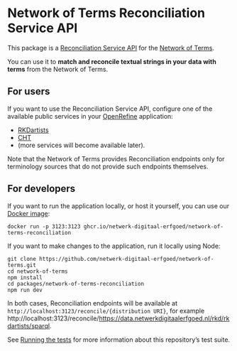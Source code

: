 # Network of Terms Reconciliation Service API

This package is a [Reconciliation Service API](https://reconciliation-api.github.io/specs/latest/)
for the [Network of Terms](http://github.com/netwerk-digitaal-erfgoed/network-of-terms).

You can use it to **match and reconcile textual strings in your data with terms** from the Network of Terms.

## For users

If you want to use the Reconciliation Service API, configure one of the available public services in your
[OpenRefine](https://openrefine.org) application:

- [RKDartists](https://termennetwerk-api.netwerkdigitaalerfgoed.nl/reconcile/https://data.netwerkdigitaalerfgoed.nl/rkd/rkdartists/sparql)
- [CHT](https://termennetwerk-api.netwerkdigitaalerfgoed.nl/reconcile/https://data.cultureelerfgoed.nl/PoolParty/sparql/term/id/cht)
- (more services will become available later).

Note that the Network of Terms provides Reconciliation endpoints only for terminology sources that do not provide such
endpoints themselves.

## For developers

If you want to run the application locally, or host it yourself, you can use our
[Docker image](https://github.com/netwerk-digitaal-erfgoed/network-of-terms/pkgs/container/network-of-terms-reconciliation):

    docker run -p 3123:3123 ghcr.io/netwerk-digitaal-erfgoed/network-of-terms-reconciliation

If you want to make changes to the application, run it locally using Node:

    git clone https://github.com/netwerk-digitaal-erfgoed/network-of-terms.git
    cd network-of-terms
    npm install
    cd packages/network-of-terms-reconciliation
    npm run dev

In both cases, Reconciliation endpoints will be available at `http://localhost:3123/reconcile/{distribution URI}`, for
example http://localhost:3123/reconcile/https://data.netwerkdigitaalerfgoed.nl/rkd/rkdartists/sparql. 

See [Running the tests](../../docs/tests.md) for more information about this repository’s test suite.
